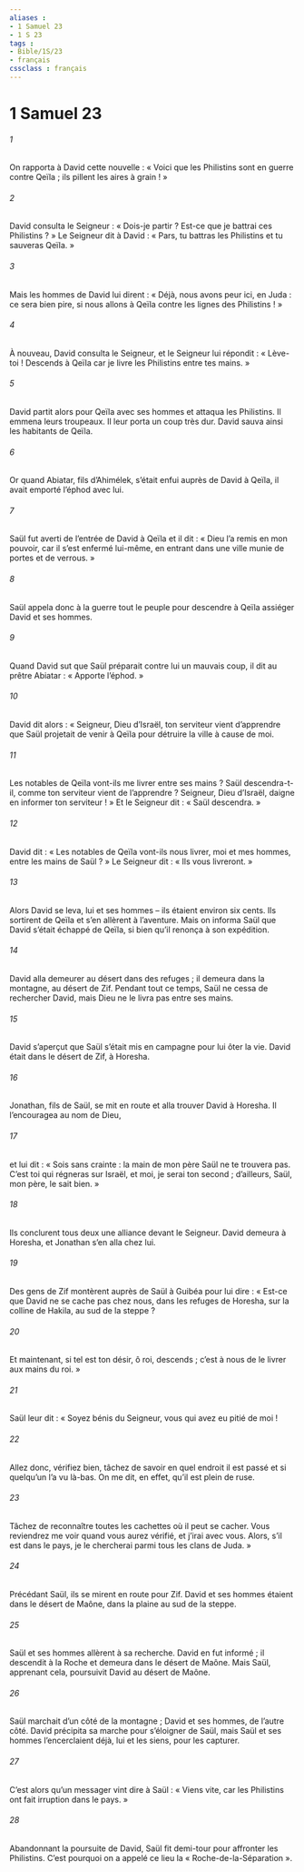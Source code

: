```yaml
---
aliases : 
- 1 Samuel 23
- 1 S 23
tags : 
- Bible/1S/23
- français
cssclass : français
---
```


# 1 Samuel 23

###### 1
On rapporta à David cette nouvelle : « Voici que les Philistins sont en guerre contre Qeïla ; ils pillent les aires à grain ! »
###### 2
David consulta le Seigneur : « Dois-je partir ? Est-ce que je battrai ces Philistins ? » Le Seigneur dit à David : « Pars, tu battras les Philistins et tu sauveras Qeïla. »
###### 3
Mais les hommes de David lui dirent : « Déjà, nous avons peur ici, en Juda : ce sera bien pire, si nous allons à Qeïla contre les lignes des Philistins ! »
###### 4
À nouveau, David consulta le Seigneur, et le Seigneur lui répondit : « Lève-toi ! Descends à Qeïla car je livre les Philistins entre tes mains. »
###### 5
David partit alors pour Qeïla avec ses hommes et attaqua les Philistins. Il emmena leurs troupeaux. Il leur porta un coup très dur. David sauva ainsi les habitants de Qeïla.
###### 6
Or quand Abiatar, fils d’Ahimélek, s’était enfui auprès de David à Qeïla, il avait emporté l’éphod avec lui.
###### 7
Saül fut averti de l’entrée de David à Qeïla et il dit : « Dieu l’a remis en mon pouvoir, car il s’est enfermé lui-même, en entrant dans une ville munie de portes et de verrous. »
###### 8
Saül appela donc à la guerre tout le peuple pour descendre à Qeïla assiéger David et ses hommes.
###### 9
Quand David sut que Saül préparait contre lui un mauvais coup, il dit au prêtre Abiatar : « Apporte l’éphod. »
###### 10
David dit alors : « Seigneur, Dieu d’Israël, ton serviteur vient d’apprendre que Saül projetait de venir à Qeïla pour détruire la ville à cause de moi.
###### 11
Les notables de Qeïla vont-ils me livrer entre ses mains ? Saül descendra-t-il, comme ton serviteur vient de l’apprendre ? Seigneur, Dieu d’Israël, daigne en informer ton serviteur ! » Et le Seigneur dit : « Saül descendra. »
###### 12
David dit : « Les notables de Qeïla vont-ils nous livrer, moi et mes hommes, entre les mains de Saül ? » Le Seigneur dit : « Ils vous livreront. »
###### 13
Alors David se leva, lui et ses hommes – ils étaient environ six cents. Ils sortirent de Qeïla et s’en allèrent à l’aventure. Mais on informa Saül que David s’était échappé de Qeïla, si bien qu’il renonça à son expédition.
###### 14
David alla demeurer au désert dans des refuges ; il demeura dans la montagne, au désert de Zif. Pendant tout ce temps, Saül ne cessa de rechercher David, mais Dieu ne le livra pas entre ses mains.
###### 15
David s’aperçut que Saül s’était mis en campagne pour lui ôter la vie. David était dans le désert de Zif, à Horesha.
###### 16
Jonathan, fils de Saül, se mit en route et alla trouver David à Horesha. Il l’encouragea au nom de Dieu,
###### 17
et lui dit : « Sois sans crainte : la main de mon père Saül ne te trouvera pas. C’est toi qui régneras sur Israël, et moi, je serai ton second ; d’ailleurs, Saül, mon père, le sait bien. »
###### 18
Ils conclurent tous deux une alliance devant le Seigneur. David demeura à Horesha, et Jonathan s’en alla chez lui.
###### 19
Des gens de Zif montèrent auprès de Saül à Guibéa pour lui dire : « Est-ce que David ne se cache pas chez nous, dans les refuges de Horesha, sur la colline de Hakila, au sud de la steppe ?
###### 20
Et maintenant, si tel est ton désir, ô roi, descends ; c’est à nous de le livrer aux mains du roi. »
###### 21
Saül leur dit : « Soyez bénis du Seigneur, vous qui avez eu pitié de moi !
###### 22
Allez donc, vérifiez bien, tâchez de savoir en quel endroit il est passé et si quelqu’un l’a vu là-bas. On me dit, en effet, qu’il est plein de ruse.
###### 23
Tâchez de reconnaître toutes les cachettes où il peut se cacher. Vous reviendrez me voir quand vous aurez vérifié, et j’irai avec vous. Alors, s’il est dans le pays, je le chercherai parmi tous les clans de Juda. »
###### 24
Précédant Saül, ils se mirent en route pour Zif. David et ses hommes étaient dans le désert de Maône, dans la plaine au sud de la steppe.
###### 25
Saül et ses hommes allèrent à sa recherche. David en fut informé ; il descendit à la Roche et demeura dans le désert de Maône. Mais Saül, apprenant cela, poursuivit David au désert de Maône.
###### 26
Saül marchait d’un côté de la montagne ; David et ses hommes, de l’autre côté. David précipita sa marche pour s’éloigner de Saül, mais Saül et ses hommes l’encerclaient déjà, lui et les siens, pour les capturer.
###### 27
C’est alors qu’un messager vint dire à Saül : « Viens vite, car les Philistins ont fait irruption dans le pays. »
###### 28
Abandonnant la poursuite de David, Saül fit demi-tour pour affronter les Philistins. C’est pourquoi on a appelé ce lieu la « Roche-de-la-Séparation ».
